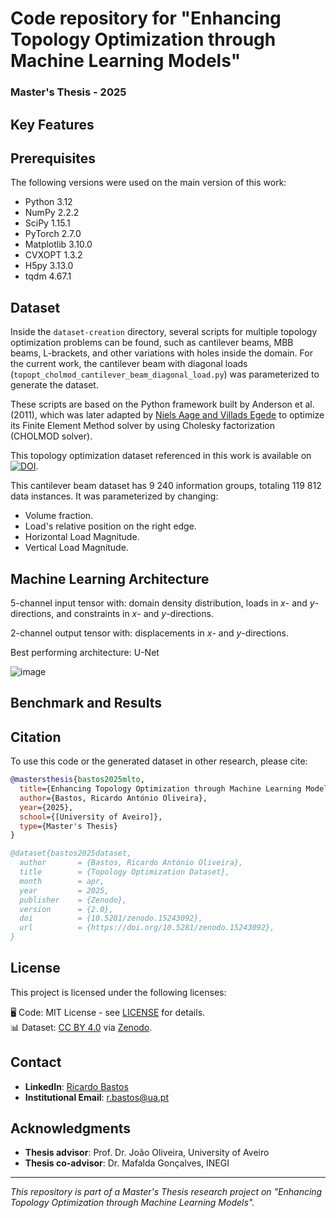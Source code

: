 # Code repository for "Enhancing Topology Optimization through Machine Learning Models"
### Master's Thesis - 2025



## Key Features


## Prerequisites

The following versions were used on the main version of this work:

- Python 3.12
- NumPy 2.2.2
- SciPy 1.15.1
- PyTorch 2.7.0
- Matplotlib 3.10.0
- CVXOPT 1.3.2
- H5py 3.13.0
- tqdm 4.67.1

## Dataset

Inside the `dataset-creation` directory, several scripts for multiple topology optimization problems can be found, such as cantilever beams, MBB beams, L-brackets, and other variations with holes inside the domain. For the current work, the cantilever beam with diagonal loads (`topopt_cholmod_cantilever_beam_diagonal_load.py`) was parameterized to generate the dataset. 

These scripts are based on the Python framework built by Anderson et al. (2011), which was later adapted by [Niels Aage and Villads Egede](https://www.topopt.mek.dtu.dk/apps-and-software/topology-optimization-codes-written-in-python) to optimize its Finite Element Method solver by using Cholesky factorization (CHOLMOD solver).

This topology optimization dataset referenced in this work is available on [![DOI](https://zenodo.org/badge/DOI/10.5281/zenodo.15243092.svg)](https://doi.org/10.5281/zenodo.15243092).


This cantilever beam dataset has 9 240 information groups, totaling 119 812 data instances. It was parameterized by changing:
- Volume fraction.
- Load's relative position on the right edge.
- Horizontal Load Magnitude.
- Vertical Load Magnitude.


## Machine Learning Architecture

5-channel input tensor with: domain density distribution, loads in _x_- and _y_-directions, and constraints in _x_- and _y_-directions.

2-channel output tensor with: displacements in _x_- and _y_-directions.

Best performing architecture: U-Net

![image](https://github.com/user-attachments/assets/055f8e10-5bfd-4da0-a131-907a5ad09fbd)


## Benchmark and Results




## Citation

To use this code or the generated dataset in other research, please cite:

```bibtex
@mastersthesis{bastos2025mlto,
  title={Enhancing Topology Optimization through Machine Learning Models},
  author={Bastos, Ricardo António Oliveira},
  year={2025},
  school={[University of Aveiro]},
  type={Master's Thesis}
}

@dataset{bastos2025dataset,
  author       = {Bastos, Ricardo António Oliveira},
  title        = {Topology Optimization Dataset},
  month        = apr,
  year         = 2025,
  publisher    = {Zenodo},
  version      = {2.0},
  doi          = {10.5281/zenodo.15243092},
  url          = {https://doi.org/10.5281/zenodo.15243092},
}
```

## License

This project is licensed under the following licenses:

🖥️ Code: MIT License - see [LICENSE](./LICENSE) for details.  
📊 Dataset: [CC BY 4.0](https://creativecommons.org/licenses/by/4.0/) via [Zenodo](https://zenodo.org/records/15243092).


## Contact

- **LinkedIn**: [Ricardo Bastos](https://www.linkedin.com/in/ricardo-bastos-rantonio/)
- **Institutional Email**: [r.bastos@ua.pt](mailto:r.bastos@ua.pt)

## Acknowledgments

- **Thesis advisor**: Prof. Dr. João Oliveira, University of Aveiro
- **Thesis co-advisor**: Dr. Mafalda Gonçalves, INEGI
---

*This repository is part of a Master's Thesis research project on "Enhancing Topology Optimization through Machine Learning Models".*
